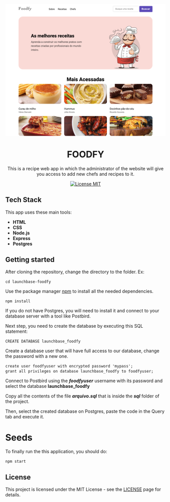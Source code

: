 <h1 align="center">
<br>
  <img src="readme-screenshot.png" alt="foodfy front page" width="650">
<br>
<br>
FOODFY
</h1>

<p align="center">
This is a recipe web app in which the administrator of the website will give you access to add new chefs and recipes to it.
</p>

<p align="center">
  <a href="https://opensource.org/licenses/MIT">
    <img src="https://img.shields.io/badge/License-MIT-blue.svg" alt="License MIT">
  </a>
</p>

## Tech Stack

This app uses these main tools:

- **HTML**
- **CSS**
- **Node.js** 
- **Express**
- **Postgres**
## Getting started

After cloning the repository, change the directory to the folder. 
Ex:

```
cd launchbase-foodfy
```

Use the package manager [npm](https://https://www.npmjs.com/) to install all the needed dependencies.

```
npm install 
```
If you do not have Postgres, you will need to install it and connect to your database server with a tool like Postbird.

Next step, you need to create the database by executing this SQL statement:

````
CREATE DATABASE launchbase_foodfy
````
Create a database user that will have full access to our database, change the password with a new one.

````
create user foodfyuser with encrypted password 'mypass';
grant all privileges on database launchbase_foodfy to foodfyuser;
````
Connect to Postbird using the ***foodfyuser*** username with its password and select the database **launchbase_foodfy**

Copy all the contents of the file ***arquivo.sql*** that is inside the ***sql*** folder of the project.

Then, select the created database on Postgres, paste the code in the Query tab and execute it.

# Seeds

To finally run the this application, you should do:

````
npm start
````
## License

This project is licensed under the MIT License - see the [LICENSE](https://opensource.org/licenses/MIT) page for details.